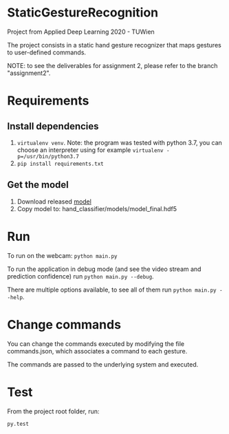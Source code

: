 # StaticGestureRecognition
Project from Applied Deep Learning 2020 - TUWien

The project consists in a static hand gesture recognizer that maps gestures to user-defined commands.

NOTE: to see the deliverables for assignment 2, please refer to the branch "assignment2".

# Requirements

## Install dependencies
1. `virtualenv venv`. Note: the program was tested with python 3.7, you can choose an interpreter using for example `virtualenv -p=/usr/bin/python3.7`
2. `pip install requirements.txt`

## Get the model
1. Download released [model](https://github.com/lucamoroz/StaticGestureRecognition/releases/download/0.9/model_final.hdf5)
2. Copy model to: hand_classifier/models/model_final.hdf5

# Run
To run on the webcam:
`python main.py`

To run the application in debug mode (and see the video stream and prediction confidence) run `python main.py --debug`.

There are multiple options available, to see all of them run `python main.py --help`. 

# Change commands
You can change the commands executed by modifying the file commands.json, which associates a command to each gesture.

The commands are passed to the underlying system and executed.

# Test
From the project root folder, run:

`py.test`
